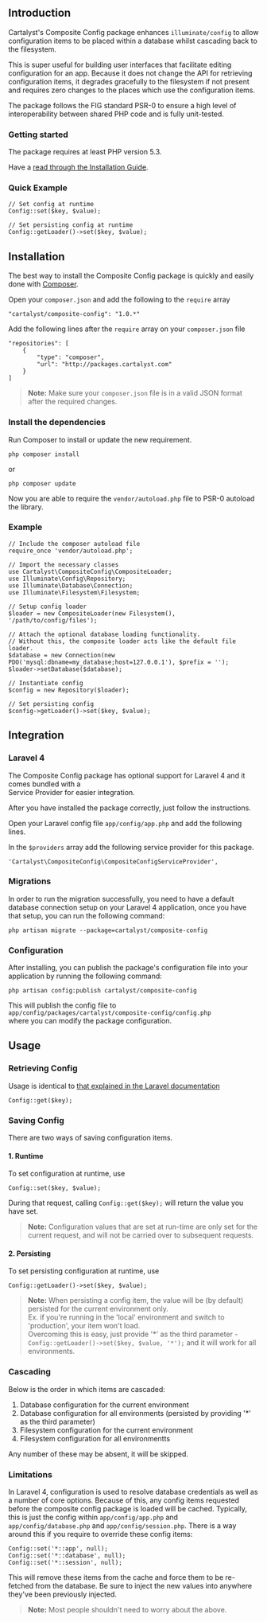 <h2>Introduction</h2>

<p>Cartalyst's Composite Config package enhances <code>illuminate/config</code> to allow configuration items to be placed within a database whilst cascading back to the filesystem.</p>

<p>This is super useful for building user interfaces that facilitate editing configuration for an app. Because it does not change the API for retrieving configuration items, it degrades gracefully to the filesystem if not present and requires zero changes to the places which use the configuration items.</p>

<p>The package follows the FIG standard PSR-0 to ensure a high level of<br>
interoperability between shared PHP code and is fully unit-tested.</p>

<h3>Getting started</h3>

<p>The package requires at least PHP version 5.3.</p>

<p>Have a <a href="#installation">read through the Installation Guide</a>.</p>

<h3>Quick Example</h3>

<pre><code>// Set config at runtime
Config::set($key, $value);

// Set persisting config at runtime
Config::getLoader()-&gt;set($key, $value);
</code></pre><h2>Installation</h2>

<p>The best way to install the Composite Config package is quickly and easily done with <a href="http://getcomposer.org">Composer</a>.</p>

<p>Open your <code>composer.json</code> and add the following to the <code>require</code> array</p>

<pre><code>"cartalyst/composite-config": "1.0.*"
</code></pre>

<p>Add the following lines after the <code>require</code> array on your <code>composer.json</code> file</p>

<pre><code>"repositories": [
    {
        "type": "composer",
        "url": "http://packages.cartalyst.com"
    }
]
</code></pre>

<blockquote>
<p><strong>Note:</strong> Make sure your <code>composer.json</code> file is in a valid JSON format after the required changes.</p>
</blockquote>

<h3>Install the dependencies</h3>

<p>Run Composer to install or update the new requirement.</p>

<pre><code>php composer install
</code></pre>

<p>or</p>

<pre><code>php composer update
</code></pre>

<p>Now you are able to require the <code>vendor/autoload.php</code> file to PSR-0 autoload the library.</p>

<h3>Example</h3>

<pre><code>// Include the composer autoload file
require_once 'vendor/autoload.php';

// Import the necessary classes
use Cartalyst\CompositeConfig\CompositeLoader;
use Illuminate\Config\Repository;
use Illuminate\Database\Connection;
use Illuminate\Filesystem\Filesystem;

// Setup config loader
$loader = new CompositeLoader(new Filesystem(), '/path/to/config/files');

// Attach the optional database loading functionality.
// Without this, the composite loader acts like the default file loader.
$database = new Connection(new PDO('mysql:dbname=my_database;host=127.0.0.1'), $prefix = '');
$loader-&gt;setDatabase($database);

// Instantiate config
$config = new Repository($loader);

// Set persisting config
$config-&gt;getLoader()-&gt;set($key, $value);
</code></pre><h2>Integration</h2>

<h3>Laravel 4</h3>

<p>The Composite Config package has optional support for Laravel 4 and it comes bundled with a<br>
Service Provider for easier integration.</p>

<p>After you have installed the package correctly, just follow the instructions.</p>

<p>Open your Laravel config file <code>app/config/app.php</code> and add the following lines.</p>

<p>In the <code>$providers</code> array add the following service provider for this package.</p>

<pre><code>'Cartalyst\CompositeConfig\CompositeConfigServiceProvider',
</code></pre>

<h3>Migrations</h3>

<p>In order to run the migration successfully, you need to have a default database connection setup on your Laravel 4 application, once you have that setup, you can run the following command:</p>

<pre><code>php artisan migrate --package=cartalyst/composite-config
</code></pre>

<h3>Configuration</h3>

<p>After installing, you can publish the package's configuration file into your<br>
application by running the following command:</p>

<pre><code>php artisan config:publish cartalyst/composite-config
</code></pre>

<p>This will publish the config file to <code>app/config/packages/cartalyst/composite-config/config.php</code><br>
where you can modify the package configuration.</p><h2>Usage</h2>

<h3>Retrieving Config</h3>

<p>Usage is identical to <a href="http://laravel.com/docs/configuration#introduction">that explained in the Laravel documentation</a></p>

<pre><code>Config::get($key);
</code></pre>

<h3>Saving Config</h3>

<p>There are two ways of saving configuration items.</p>

<h4>1. Runtime</h4>

<p>To set configuration at runtime, use</p>

<pre><code>Config::set($key, $value);
</code></pre>

<p>During that request, calling <code>Config::get($key);</code> will return the value you have set.</p>

<blockquote>
<p><strong>Note:</strong> Configuration values that are set at run-time are only set for the current request, and will not be carried over to subsequent requests.</p>
</blockquote>

<h4>2. Persisting</h4>

<p>To set persisting configuration at runtime, use</p>

<pre><code>Config::getLoader()-&gt;set($key, $value);
</code></pre>

<blockquote>
<p><strong>Note:</strong> When persisting a config item, the value will be (by default) persisted for the current environment only.<br>
Ex. if you're running in the 'local' environment and switch to 'production', your item won't load.<br>
Overcoming this is easy, just provide '*' as the third parameter - <code>Config::getLoader()-&gt;set($key, $value, '*');</code> and it will work for all environments.</p>
</blockquote>

<h3>Cascading</h3>

<p>Below is the order in which items are cascaded:</p>

<ol>
<li>Database configuration for the current environment</li>
<li>Database configuration for all environments (persisted by providing '*' as the third parameter)</li>
<li>Filesystem configuration for the current environment</li>
<li>Filesystem configuration for all environmentts</li>
</ol>

<p>Any number of these may be absent, it will be skipped.</p>

<h3>Limitations</h3>

<p>In Laravel 4, configuration is used to resolve database credentials as well as a number of core options. Because of this, any config items requested before the composite config package is loaded will be cached. Typically, this is just the config within <code>app/config/app.php</code> and <code>app/config/database.php</code> and <code>app/config/session.php</code>. There is a way around this if you require to override these config items:</p>

<pre><code>Config::set('*::app', null);
Config::set('*::database', null);
Config::set('*::session', null);
</code></pre>

<p>This will remove these items from the cache and force them to be re-fetched from the database. Be sure to inject the new values into anywhere they've been previously injected.</p>

<blockquote>
<p><strong>Note:</strong> Most people shouldn't need to worry about the above.</p>
</blockquote>